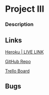 # Project III

### Description

## Links

[Heroku | LIVE LINK]()

[GitHub Repo](https://github.com/grantspell/project-iii)

[Trello Board](https://trello.com/b/phhJCRlC)

## Bugs
